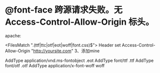# @font-face 跨源请求失败。无 Access-Control-Allow-Origin 标头。

apache:

<FilesMatch "\.(ttf|ttc|otf|eot|woff|font.css)$">
  <IfModule mod_headers.c>
    Header set Access-Control-Allow-Origin "http://yoursite.com"
  </IfModule>
</FilesMatch>
 3、添加mine

AddType application/vnd.ms-fontobject .eot
AddType font/ttf .ttf
AddType font/otf .otf
AddType application/x-font-woff woff

